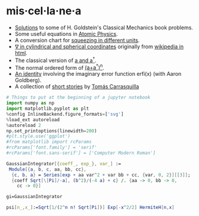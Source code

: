 # mis·cel·la·ne·a

* [Solutions](https://github.com/nquesada/Goldstein) to some of H. Goldstein's Classical Mechanics book problems.
* Some useful equations in [Atomic Physics](https://nquesada.github.io/misc/atomic.pdf).
* A conversion chart for [squeezing in different units](https://nquesada.github.io/misc/squeezing.pdf).
* [&nabla; in cylindrical and spherical coordinates](https://nquesada.github.io/misc/DelFixed.pdf) originally from [wikipedia in html](https://en.wikipedia.org/wiki/Del_in_cylindrical_and_spherical_coordinates).
* The classical version of [a and a<sup>&#8224;</sup>](https://nquesada.github.io/misc/sho.pdf).
* The normal ordered form of [(a+a<sup>&#8224;</sup>)<sup>n</sup>](https://nquesada.github.io/misc/normal.pdf).
* [An identity](https://nquesada.github.io/misc/erfi.pdf) involving the imaginary error function erfi(x) (with Aaron Goldberg).
* A collection of [short stories](https://github.com/nquesada/TomasCarrasquilla) by [Tom&aacute;s Carrasquilla](https://en.wikipedia.org/wiki/Tom%C3%A1s_Carrasquilla)

```python
# Things to put at the beginning of a jupyter notebook
import numpy as np
import matplotlib.pyplot as plt
%config InlineBackend.figure_formats=['svg']
%load_ext autoreload
%autoreload 2
np.set_printoptions(linewidth=200)
#plt.style.use('ggplot')
#from matplotlib import rcParams
#rcParams['font.family'] = 'serif'
#rcParams['font.sans-serif'] = ['Computer Modern Roman']
```

```Mathematica
GaussianIntegrator[{coeff_, exp_}, var_] := 
 Module[{a, b, c, aa, bb, cc},
  {c, b, a} = Series[exp + aa var^2 + var bb + cc, {var, 0, 2}][[3]];
  {coeff Sqrt[\[Pi]/-a], (b^2)/(-4 a) + c} /. {aa -> 0, bb -> 0, 
    cc -> 0}]

gi=GaussianIntegrator

psi[n_,x_]:=Sqrt[1/(2^n n! Sqrt[Pi])] Exp[-x^2/2] HermiteH[n,x]
```